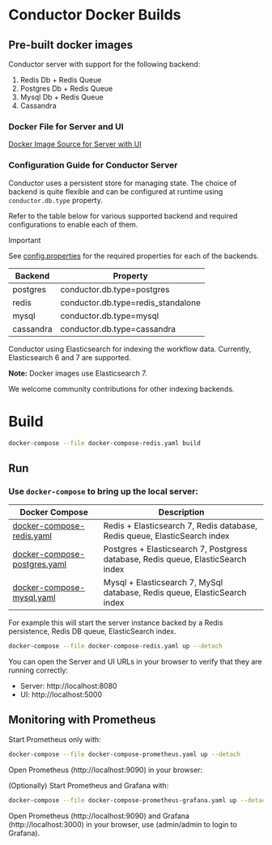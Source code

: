# Conductor Docker Builds

## Pre-built docker images

Conductor server with support for the following backend:

1. Redis Db + Redis Queue
2. Postgres Db + Redis Queue
3. Mysql Db + Redis Queue
4. Cassandra

### Docker File for Server and UI

[Docker Image Source for Server with UI](server/Dockerfile)

### Configuration Guide for Conductor Server

Conductor uses a persistent store for managing state. The choice of backend is quite flexible and can be configured at runtime using `conductor.db.type` property.

Refer to the table below for various supported backend and required configurations to enable each of them.

> [!IMPORTANT]
>
> See [config.properties](docker/server/config/config.properties) for the required properties for each of the backends.
>
> | Backend   | Property                           |
> | --------- | ---------------------------------- |
> | postgres  | conductor.db.type=postgres         |
> | redis     | conductor.db.type=redis_standalone |
> | mysql     | conductor.db.type=mysql            |
> | cassandra | conductor.db.type=cassandra        |

Conductor using Elasticsearch for indexing the workflow data. Currently, Elasticsearch 6 and 7 are supported.

**Note:** Docker images use Elasticsearch 7.

We welcome community contributions for other indexing backends.

# Build

```sh
docker-compose --file docker-compose-redis.yaml build
```

## Run

### Use `docker-compose` to bring up the local server:

| Docker Compose                                               | Description                                                                      |
| ------------------------------------------------------------ | -------------------------------------------------------------------------------- |
| [docker-compose-redis.yaml](docker-compose-redis.yaml)       | Redis + Elasticsearch 7, Redis database, Redis queue, ElasticSearch index        |
| [docker-compose-postgres.yaml](docker-compose-postgres.yaml) | Postgres + Elasticsearch 7, Postgress database, Redis queue, ElasticSearch index |
| [docker-compose-mysql.yaml](docker-compose-mysql.yaml)       | Mysql + Elasticsearch 7, MySql database, Redis queue, ElasticSearch index        |

For example this will start the server instance backed by a Redis persistence, Redis DB queue, ElasticSearch index.

```sh
docker-compose --file docker-compose-redis.yaml up --detach
```

You can open the Server and UI URLs in your browser to verify that they are running correctly:

- Server: http://localhost:8080
- UI: http://localhost:5000

## Monitoring with Prometheus

Start Prometheus only with:

```sh
docker-compose --file docker-compose-prometheus.yaml up --detach
```

Open Prometheus (http://localhost:9090) in your browser:

(Optionally) Start Prometheus and Grafana with:

```sh
docker-compose --file docker-compose-prometheus-grafana.yaml up --detach
```

Open Prometheus (http://localhost:9090) and Grafana (http://localhost:3000) in your browser, use (admin/admin to login to Grafana).
